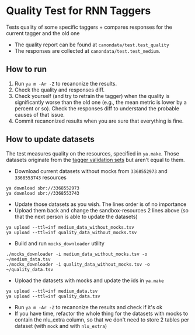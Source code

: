 # Quality Test for RNN Taggers

Tests quality of some specific taggers + compares responses for the current tagger and the old one

- The quality report can be found at `canondata/test.test_quality`
- The responses are collected at `canondata/test.test_medium`.


## How to run
1. Run `ya m -Ar -Z` to recanonize the results.
2. Check the quality and responses diff.
3. Check yourself (and try to retrain the tagger) when the quality is significantly worse than the old one (e.g., the mean metric is lower by a percent or so). Check the responses diff to understand the probable causes of that issue.
4. Commit recanonized results when you are sure that everything is fine.


## How to update datasets

The test measures quality on the resources, specified in `ya.make`. Those datasets originate from the [tagger validation sets](https://a.yandex-team.ru/arc/trunk/arcadia/alice/vins/apps/personal_assistant/personal_assistant/tests/validation_sets/tagger_validation) but aren't equal to them.

- Download current datasets without mocks from `3368552973` and `3368553743` resources
```
ya download sbr://3368552973
ya download sbr://3368553743
```
- Update those datasets as you wish. The lines order is of no importance
- Upload them back and change the sandbox-resources 2 lines above (so that the next person is able to update the datasets)
```
ya upload --ttl=inf medium_data_without_mocks.tsv
ya upload --ttl=inf quality_data_without_mocks.tsv
```
- Build and run `mocks_downloader` utility
```
./mocks_downloader -i medium_data_without_mocks.tsv -o ~/medium_data.tsv
./mocks_downloader -i quality_data_without_mocks.tsv -o ~/quality_data.tsv
```
- Upload the datasets with mocks and update the ids in `ya.make`
```
ya upload --ttl=inf medium_data.tsv
ya upload --ttl=inf quality_data.tsv
```
- Run `ya m -Ar -Z` to recanonize the results and check if it's ok 
- If you have time, refactor the whole thing for the datasets with mocks to contain the nlu_extra column, so that we don't need to store 2 tables per dataset (with `mock` and with `nlu_extra`)
